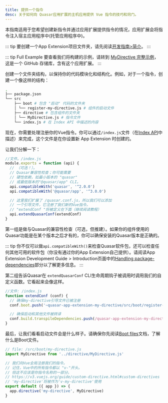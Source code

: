 ```yaml
---
title: 提供一个指令
desc: 关于如何向 Quasar应用扩展的主机应用提供 Vue 指令的技巧和窍门。
---
```


本指南适用于您希望创建新指令并通过应用扩展提供指令的情况，应用扩展会将指令注入宿主应用程序中(托管应用程序中)。

::: tip
要创建一个App Extension项目文件夹，请先阅读[开发指南>简介](/app-extensions/development-guide/introduction)。
:::

::: tip Full Example
要查看我们将构建的示例，请转到 [MyDirective 完整示例](https://github.com/quasarframework/app-extension-examples/tree/v2/my-directive)，这是一个 GitHub 存储库，含有这个应用扩展。
:::

创建一个文件夹结构，以保持你的代码模块化和结构化。例如，对于一个指令，创建一个像这样的结构：

```bash
.
├── package.json
└── src
    ├── boot # 包含 "启动" 代码的文件夹
    │ └── register-my-directive.js # 组件的启动文件
    ├── directive # 包含组件的文件夹
    │ └── MyDirective.js # 指令文件
    └── index.js # 在 Index API 中描述的内容
```

现在，你需要处理注册你的Vue指令。你可以通过`/index.js`文件（在[Index API](/app-extensions/development-guide/index-api)中描述）来完成，这个文件是在你设置新 App Extension 时创建的。

让我们分解一下：

```js
//文件。/index.js
module.exports = function (api) {
  // （可选！）。
  // Quasar兼容性检查；你可能需要
  // 硬性依赖，如最小版本的 "quasar"
  // 或最低版本的"@quasar/app" CLI。
  api.compatibleWith('quasar', '^2.0.0')
  api.compatibleWith('@quasar/app', '^3.0.0')

  // 这里我们扩展了 /quasar.conf.js，所以我们可以添加
  // 一个引导文件，它注册了我们新的Vue指令。
  // "extendConf "将被定义在下面（继续阅读教程）
  api.extendQuasarConf(extendConf)
}
```

第一组是做与Quasar的兼容性检查（可选，但推建）。如果你的组件使用的Quasar功能是在某个版本之后才有的，你可以确保安装的Quasar版本是正确的。

::: tip
你不仅可以做`api.compatibleWith()`来检查Quasar软件包，还可以检查任何其他可用的软件包（你没有通过你的App Extension自己提供）。请阅读App Extension Development Guide > Introduction页面中的[Handling package-dependencies](/app-extensions/development-guide/introduction#handling-package-dependencies)部分以了解更多信息。
:::

第二组告诉Quasar在 `extendQuasarConf` CLI生命周期钩子被调用时调用我们的自定义函数。它看起来会像这样。

```js
//文件: /index.js
function extendConf (conf) {
  // 确保my-directive引导文件已被注册
  conf.boot.push('~quasar-app-extension-my-directive/src/boot/register-my-directive.js')

  // 确保启动和其他文件被转译
  conf.build.transpileDependencies.push(/quasar-app-extension-my-directive[/\/]src/)
}
```

最后，让我们看看启动文件会是什么样子。请确保你先阅读[Boot files](/quasar-cli/boot-files)文档，了解什么是Boot文件。

```js
// file: /src/boot/my-directive.js
import MyDirective from '../directive/MyDirective.js'

// 我们向Vue全局注册我们的指令。
// 记住，Vue中的所有指令都以 "v-"开头。
// 但这不应该是你指令名称的一部分。
// https://v3.vuejs.org/guide/custom-directive.html#custom-directives
// 'my-directive'将被作为'v-my-directive'使用
export default ({ app }) => {
  app.directive('my-directive', MyDirective)
}
```
